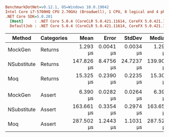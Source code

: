 ``` ini

BenchmarkDotNet=v0.12.1, OS=Windows 10.0.19042
Intel Core i7-5700HQ CPU 2.70GHz (Broadwell), 1 CPU, 8 logical and 4 physical cores
.NET Core SDK=5.0.201
  [Host]     : .NET Core 5.0.4 (CoreCLR 5.0.421.11614, CoreFX 5.0.421.11614), X64 RyuJIT
  DefaultJob : .NET Core 5.0.4 (CoreCLR 5.0.421.11614, CoreFX 5.0.421.11614), X64 RyuJIT


```
|      Method | Categories |       Mean |     Error |     StdDev |     Median |  Ratio | RatioSD |
|------------ |----------- |-----------:|----------:|-----------:|-----------:|-------:|--------:|
|     MockGen |    Returns |   1.293 μs | 0.0041 μs |  0.0034 μs |   1.293 μs |   1.00 |    0.00 |
| NSubstitute |    Returns | 147.826 μs | 8.4756 μs | 24.7237 μs | 139.900 μs | 125.69 |   23.67 |
|         Moq |    Returns |  15.325 μs | 0.2390 μs |  0.2235 μs |  15.302 μs |  11.87 |    0.19 |
|             |            |            |           |            |            |        |         |
|     MockGen |     Assert |   6.390 μs | 0.0282 μs |  0.0264 μs |   6.398 μs |   1.00 |    0.00 |
| NSubstitute |     Assert | 163.661 μs | 0.3354 μs |  0.2974 μs | 163.659 μs |  25.60 |    0.11 |
|         Moq |     Assert | 287.502 μs | 1.2443 μs |  1.1031 μs | 287.521 μs |  44.97 |    0.18 |

